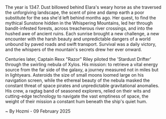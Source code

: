 
The year is 1347.  Dust billowed behind Elara's weary horse as she traversed the unforgiving landscape, the scent of pine and damp earth a poor substitute for the sea she'd left behind months ago.  Her quest, to find the mythical Sunstone hidden in the Whispering Mountains, led her through bandit-infested forests, across treacherous river crossings, and into the hushed awe of ancient ruins.  Each sunrise brought a new challenge, a new encounter with the harsh beauty and unpredictable dangers of a world unbound by paved roads and swift transport.  Survival was a daily victory, and the whispers of the mountain's secrets drew her ever onward.


Centuries later, Captain Rexx "Razor" Riley piloted the 'Stardust Drifter' through the swirling nebula of Xylos.  His mission: to retrieve a vital energy source from the far side of the galaxy, a journey measured not in miles but in lightyears.  Asteroids the size of small moons loomed large on his navigation screen, while the ethereal beauty of the nebula masked the constant threat of space pirates and unpredictable gravitational anomalies.  His crew, a ragtag band of seasoned explorers, relied on their wits and cutting-edge technology to navigate the vast emptiness of space, the weight of their mission a constant hum beneath the ship's quiet hum.

~ By Hozmi - 09 February 2025
